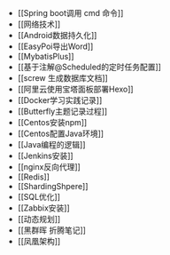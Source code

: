 - [[Spring boot调用 cmd 命令]]
- [[网络技术]]
- [[Android数据持久化]]
- [[EasyPoi导出Word]]
- [[MybatisPlus]]
- [[基于注解@Scheduled的定时任务配置]]
- [[screw 生成数据库文档]]
- [[阿里云使用宝塔面板部署Hexo]]
- [[Docker学习实践记录]]
- [[Butterfly主题记录过程]]
- [[Centos安装npm]]
- [[Centos配置Java环境]]
- [[Java编程的逻辑]]
- [[Jenkins安装]]
- [[nginx反向代理]]
- [[Redis]]
- [[ShardingShpere]]
- [[SQL优化]]
- [[Zabbix安装]]
- [[动态规划]]
- [[黑群晖 折腾笔记]]
- [[凤凰架构]]